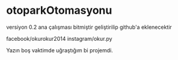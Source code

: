 # otoparkOtomasyonu
versiyon 0.2
ana çalışması bitmiştir
geliştirilip github'a eklenecektir

facebook/okurokur2014
instagram/okur.py

Yazın boş vaktimde uğraştığım bi projemdi.
